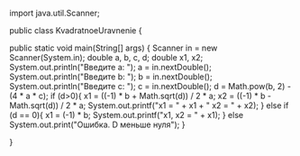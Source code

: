 import java.util.Scanner;
 
public class KvadratnoeUravnenie {
 
public static void main(String[] args) {
Scanner in = new Scanner(System.in);
double a, b, c, d;
double x1, x2;
System.out.println("Введите а: ");
a = in.nextDouble();
System.out.println("Введите b: ");
b = in.nextDouble();
System.out.println("Введите c: ");
c = in.nextDouble();
d = Math.pow(b, 2) - (4 * a * c);
if (d&gt;0){
x1 = ((-1) * b + Math.sqrt(d)) / 2 * a;
x2 = ((-1) * b - Math.sqrt(d)) / 2 * a;
System.out.printf("x1 = " + x1 + " x2 = " + x2);
}
else if (d == 0){
x1 = (-1) * b;
System.out.printf("x1, x2 = " + x1);
}
else
System.out.print("Ошибка. D меньше нуля");
}
 
}
